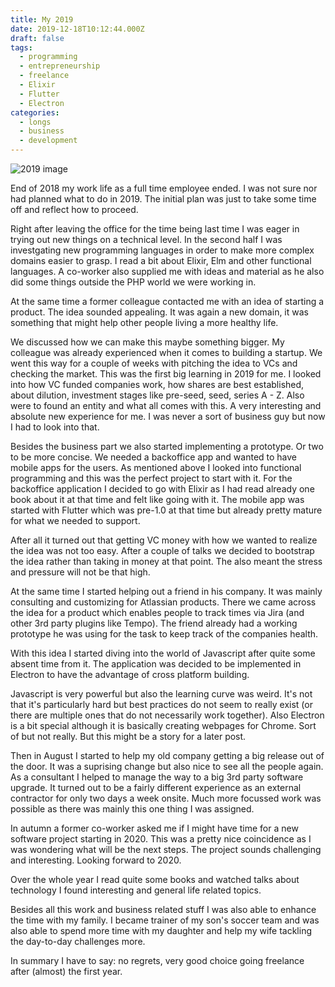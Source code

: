 ```yaml
---
title: My 2019
date: 2019-12-18T10:12:44.000Z
draft: false
tags:
  - programming
  - entrepreneurship
  - freelance
  - Elixir
  - Flutter
  - Electron
categories:
  - longs
  - business
  - development
---
```

![2019 image](/images/uploads/nordwood-themes-c0sw3yscqxc-unsplash.jpg "2019")

End of 2018 my work life as a full time employee ended. I was not sure nor had
planned what to do in 2019. The initial plan was just to take some time off and
reflect how to proceed.

Right after leaving the office for the time being last time I was eager in
trying out new things on a technical level. In the second half I was
investgating new programming languages in order to make more complex domains
easier to grasp. I read a bit about Elixir, Elm and other functional languages.
A co-worker also supplied me with ideas and material as he also did some things
outside the PHP world we were working in.

At the same time a former colleague contacted me with an idea of starting a
product. The idea sounded appealing. It was again a new domain, it was something
that might help other people living a more healthy life.

We discussed how we can make this maybe something bigger. My colleague was
already experienced when it comes to building a startup. We went this way for
a couple of weeks with pitching the idea to VCs and checking the market. This
was the first big learning in 2019 for me. I looked into how VC funded companies
work, how shares are best established, about dilution, investment stages like
pre-seed, seed, series A - Z. Also were to found an entity and what all comes
with this. A very interesting and absolute new experience for me. I was never
a sort of business guy but now I had to look into that.

Besides the business part we also started implementing a prototype. Or two to be
more concise. We needed a backoffice app and wanted to have mobile apps for the
users. As mentioned above I looked into functional programming and this was the
perfect project to start with it. For the backoffice application I decided to go
with Elixir as I had read already one book about it at that time and felt like
going with it. The mobile app was started with Flutter which was pre-1.0 at that
time but already pretty mature for what we needed to support.

After all it turned out that getting VC money with how we wanted to realize the idea was not too easy. After a couple of talks we decided to bootstrap the idea rather than taking in money at that point. The also meant the stress and pressure will not be that high.

At the same time I started helping out a friend in his company. It was mainly consulting and customizing for Atlassian products. There we came across the idea for a product which enables people to track times via Jira (and other 3rd party plugins like Tempo). The friend already had a working prototype he was using for the task to keep track of the companies health.

With this idea I started diving into the world of Javascript after quite some absent time from it. The application was decided to be implemented in Electron to have the advantage of cross platform building.

Javascript is very powerful but also the learning curve was weird. It's not that it's particularly hard but best practices do not seem to really exist (or there are multiple ones that do not necessarily work together). Also Electron is a bit special although it is basically creating webpages for Chrome. Sort of but not really. But this might be a story for a later post.

Then in August I started to help my old company getting a big release out of the door. It was a suprising change but also nice to see all the people again. As a consultant I helped to manage the way to a big 3rd party software upgrade. It turned out to be a fairly different experience as an external contractor for only two days a week onsite. Much more focussed work was possible as there was mainly this one thing I was assigned.

In autumn a former co-worker asked me if I might have time for a new software project starting in 2020. This was a pretty nice coincidence as I was wondering what will be the next steps. The project sounds challenging and interesting. Looking forward to 2020.

Over the whole year I read quite some books and watched talks about technology I found interesting and general life related topics.

Besides all this work and business related stuff I was also able to enhance the time with my family. I became trainer of my son's soccer team and was also able to spend more time with my daughter and help my wife tackling the day-to-day challenges more.

In summary I have to say: no regrets, very good choice going freelance after (almost) the first year.
